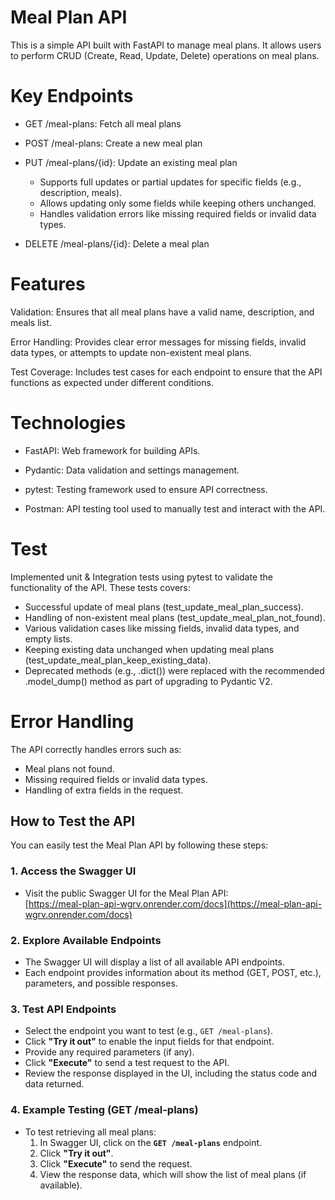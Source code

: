 # Meal Plan API

This is a simple API built with FastAPI to manage meal plans. It allows users to perform CRUD (Create, Read, Update, Delete) operations on meal plans.


# Key Endpoints

- GET /meal-plans: Fetch all meal plans
- POST /meal-plans: Create a new meal plan
- PUT /meal-plans/{id}: Update an existing meal plan

  - Supports full updates or partial updates for specific fields (e.g., description, meals).
  - Allows updating only some fields while keeping others unchanged.
  - Handles validation errors like missing required fields or invalid data types.

- DELETE /meal-plans/{id}: Delete a meal plan

# Features

Validation: Ensures that all meal plans have a valid name, description, and meals list.

Error Handling: Provides clear error messages for missing fields, invalid data types, or attempts to update non-existent meal plans.

Test Coverage: Includes test cases for each endpoint to ensure that the API functions as expected under different conditions.


# Technologies

- FastAPI: Web framework for building APIs.

- Pydantic: Data validation and settings management.

- pytest: Testing framework used to ensure API correctness.

- Postman: API testing tool used to manually test and interact with the API. 

# Test

Implemented unit & Integration tests using pytest to validate the functionality of the API. These tests covers:

- Successful update of meal plans (test_update_meal_plan_success).
- Handling of non-existent meal plans (test_update_meal_plan_not_found).
- Various validation cases like missing fields, invalid data types, and empty lists.
- Keeping existing data unchanged when updating meal plans (test_update_meal_plan_keep_existing_data).
- Deprecated methods (e.g., .dict()) were replaced with the recommended .model_dump() method as part of upgrading to Pydantic V2.

# Error Handling

The API correctly handles errors such as:

- Meal plans not found.
- Missing required fields or invalid data types.
- Handling of extra fields in the request.

## How to Test the API

You can easily test the Meal Plan API by following these steps:

### 1. Access the Swagger UI
- Visit the public Swagger UI for the Meal Plan API:  
  [https://meal-plan-api-wgrv.onrender.com/docs](https://meal-plan-api-wgrv.onrender.com/docs)

### 2. Explore Available Endpoints
- The Swagger UI will display a list of all available API endpoints.
- Each endpoint provides information about its method (GET, POST, etc.), parameters, and possible responses.

### 3. Test API Endpoints
- Select the endpoint you want to test (e.g., `GET /meal-plans`).
- Click **"Try it out"** to enable the input fields for that endpoint.
- Provide any required parameters (if any).
- Click **"Execute"** to send a test request to the API.
- Review the response displayed in the UI, including the status code and data returned.

### 4. Example Testing (GET /meal-plans)
- To test retrieving all meal plans:
  1. In Swagger UI, click on the **`GET /meal-plans`** endpoint.
  2. Click **"Try it out"**.
  3. Click **"Execute"** to send the request.
  4. View the response data, which will show the list of meal plans (if available).
